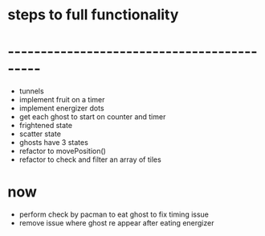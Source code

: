 # steps to full functionality
# -------------------------------------------

- tunnels
- implement fruit on a timer
- implement energizer dots
- get each ghost to start on counter and timer
- frightened state
- scatter state
- ghosts have 3 states
- refactor to movePosition()
- refactor to check and filter an array of tiles

# now

- perform check by pacman to eat ghost to fix timing issue
- remove issue where ghost re appear after eating energizer
